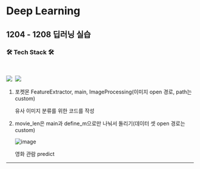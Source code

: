 # Deep Learning
## 1204 - 1208 딥러닝 실습


<h3 align="left"><b>🛠 Tech Stack 🛠</b></h3>
</br>
<p align="left">
<img src="https://img.shields.io/badge/Python-blue?style=flat-square&logo=Python&logoColor=white"/></a>&nbsp 
<img src="https://img.shields.io/badge/Tensorflow-1572B6?style=flat-square&logo=Tensorflow&logoColor=white"/></a> &nbsp


1. 포켓몬 FeatureExtractor, main, ImageProcessing(이미지 open 경로, path는 custom)

   유사 이미지 분류를 위한 코드를 작성


2. movie_len은 main과 define_m으로만 나눠서 돌리기(데이터 셋 open 경로는 custom)

   ![image](https://github.com/dony1220/dl/assets/96913965/4619e3b5-0b01-4642-bd94-d8b50c621f7d)

   영화 관람 predict
---------------------------------------------------------------------------


